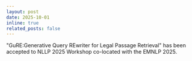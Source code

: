 ```yaml
---
layout: post
date: 2025-10-01
inline: true
related_posts: false
---
```


"GuRE:Generative Query REwriter for Legal Passage Retrieval" has been accepted to NLLP 2025 Workshop co-located with the EMNLP 2025.
